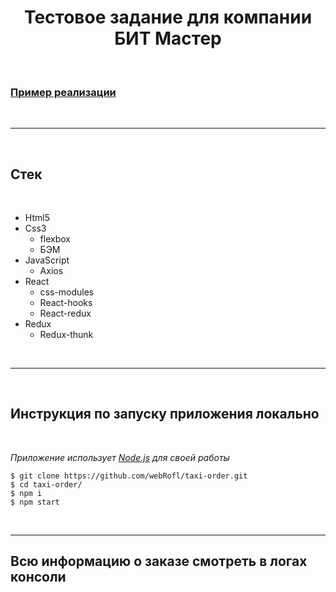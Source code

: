 <center><h1>Тестовое задание для компании БИТ Мастер</h1></center>

<br>

### [Пример реализации][1]

<br/>

---

<br />

## Стек

<br />

- Html5
- Css3
  - flexbox
  - БЭМ
- JavaScript
  - Axios
- React
  - css-modules
  - React-hooks
  - React-redux
- Redux
  - Redux-thunk

<br />

---

<br />

## Инструкция по запуску приложения **локально**

<br />

_Приложение использует [Node.js][2] для своей работы_

```
$ git clone https://github.com/webRofl/taxi-order.git
$ cd taxi-order/
$ npm i
$ npm start
```

<br />

---

## Всю информацию о заказе смотреть в логах консоли

[1]: https://webrofl.github.io/taxi-order/
[2]: https://nodejs.org/
